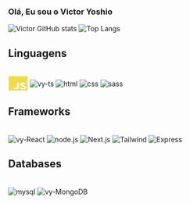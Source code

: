### Olá, Eu sou o Victor Yoshio 

  <img align="center" />![Victor GitHub stats](https://github-readme-stats.vercel.app/api?username=vyoshio71&show_icons=true&theme=tokyonight)</img>
  <img align="center" />![Top Langs](https://github-readme-stats.vercel.app/api/top-langs/?username=vyoshio71&layout=donut&hide_progress=false)</img>

## Linguagens 

<div style="display: inline_block"><br>
  <img align="center" alt="vy-Js" height="30" width="40" src="https://raw.githubusercontent.com/devicons/devicon/master/icons/javascript/javascript-plain.svg">
  <img align="center" alt="vy-ts" height="30" width="40" src="https://cdn.jsdelivr.net/gh/devicons/devicon/icons/typescript/typescript-original.svg"/>
  <img align="center" alt="html" height="30" width="40" src="https://cdn.jsdelivr.net/gh/devicons/devicon/icons/html5/html5-original.svg" />
  <img align="center" alt="css" height="30" width="40" src="https://cdn.jsdelivr.net/gh/devicons/devicon/icons/css3/css3-original.svg" />
  <img align="center" alt="sass" height="30" width="40" src="https://cdn.jsdelivr.net/gh/devicons/devicon/icons/sass/sass-original.svg" />
</div>

## Frameworks

<div style="display: inline_block"><br>
  <img align="center" alt="vy-React" height="30" width="40" src="https://cdn.jsdelivr.net/gh/devicons/devicon@latest/icons/react/react-original-wordmark.svg" />
  <img align="center" alt="node.js" height="30" width="40" src="https://cdn.jsdelivr.net/gh/devicons/devicon@latest/icons/nodejs/nodejs-original-wordmark.svg" />
  <img align="center" alt="Next.js" height="30" width="40" src="https://cdn.jsdelivr.net/gh/devicons/devicon@latest/icons/nextjs/nextjs-original-wordmark.svg" />
  <img align="center" alt="Tailwind" height="30" width="40" src="https://cdn.jsdelivr.net/gh/devicons/devicon@latest/icons/tailwindcss/tailwindcss-plain-wordmark.svg" />
  <img align="center" alt="Express" height="30" width="40" src="https://cdn.jsdelivr.net/gh/devicons/devicon@latest/icons/express/express-original-wordmark.svg" />
</div>

## Databases

<div style="display: inline_block"><br>
  <img align="center" alt="mysql" height="30" width="40" src="https://cdn.jsdelivr.net/gh/devicons/devicon@latest/icons/mysql/mysql-original-wordmark.svg" />
  <img align="center" alt="vy-MongoDB" height="30" width="40" src="https://cdn.jsdelivr.net/gh/devicons/devicon@latest/icons/mongodb/mongodb-plain-wordmark.svg" />
</div>




          
          
